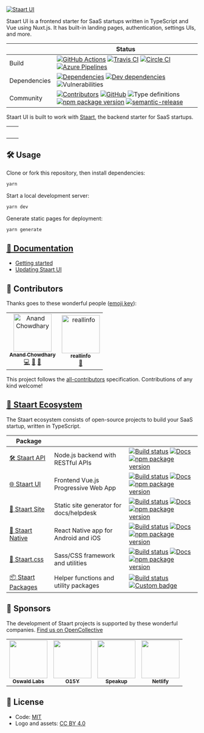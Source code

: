[![Staart UI](https://raw.githubusercontent.com/staart/staart.js.org/master/assets/svg/ui.svg?sanitize=true)](https://staart.js.org/ui)

Staart UI is a frontend starter for SaaS startups written in TypeScript and Vue
using Nuxt.js. It has built-in landing pages, authentication, settings UIs, and
more.

|              | Status                                                                                                                                                                                                                                                                                                                                                                                                                                                                                                                                                                                                         |
| ------------ | -------------------------------------------------------------------------------------------------------------------------------------------------------------------------------------------------------------------------------------------------------------------------------------------------------------------------------------------------------------------------------------------------------------------------------------------------------------------------------------------------------------------------------------------------------------------------------------------------------------- |
| Build        | [![GitHub Actions](https://github.com/staart/ui/workflows/Node%20CI/badge.svg)](https://github.com/staart/ui/actions) [![Travis CI](https://img.shields.io/travis/staart/ui?label=Travis%20CI)](https://travis-ci.org/staart/ui) [![Circle CI](https://img.shields.io/circleci/build/github/staart/ui?label=Circle%20CI)](https://circleci.com/gh/staart/ui) [![Azure Pipelines](https://dev.azure.com/staart/ui/_apis/build/status/staart.ui?branchName=master)](https://dev.azure.com/staart/ui/_build/latest?definitionId=1&branchName=master)                                                              |
| Dependencies | [![Dependencies](https://img.shields.io/david/staart/ui.svg)](https://david-dm.org/staart/ui) [![Dev dependencies](https://img.shields.io/david/dev/staart/ui.svg)](https://david-dm.org/staart/ui) ![Vulnerabilities](https://img.shields.io/snyk/vulnerabilities/github/staart/ui.svg)                                                                                                                                                                                                                                                                                                                       |
| Community    | [![Contributors](https://img.shields.io/github/contributors/staart/ui.svg)](https://github.com/staart/ui/graphs/contributors) [![GitHub](https://img.shields.io/github/license/staart/ui.svg)](https://github.com/staart/ui/blob/master/LICENSE) ![Type definitions](https://img.shields.io/badge/types-TypeScript-blue.svg) [![npm package version](https://img.shields.io/npm/v/@staart/ui)](https://www.npmjs.com/package/@staart/ui) [![semantic-release](https://img.shields.io/badge/%20%20%F0%9F%93%A6%F0%9F%9A%80-semantic--release-e10079.svg)](https://github.com/semantic-release/semantic-release) |

Staart UI is built to work with [Staart](https://github.com/o15y/staart), the
backend starter for SaaS startups.

<table>
  <tbody>
    <tr>
      <td>
        <img alt="" src="https://raw.githubusercontent.com/o15y/staart-ui/master/static/screenshots/home.png">
      </td>
      <td>
        <img alt="" src="https://raw.githubusercontent.com/o15y/staart-ui/master/static/screenshots/login.png">
      </td>
    </tr>
    <tr>
      <td>
        <img alt="" src="https://raw.githubusercontent.com/o15y/staart-ui/master/static/screenshots/pricing.png">
      </td>
      <td>
        <img alt="" src="https://raw.githubusercontent.com/o15y/staart-ui/master/static/screenshots/profile.png">
      </td>
    </tr>
    <tr>
      <td>
        <img alt="" src="https://raw.githubusercontent.com/o15y/staart-ui/master/static/screenshots/members.png">
      </td>
      <td>
        <img alt="" src="https://raw.githubusercontent.com/o15y/staart-ui/master/static/screenshots/settings.png">
      </td>
    </tr>
    <tr>
      <td>
        <img alt="" src="https://raw.githubusercontent.com/o15y/staart-ui/master/static/screenshots/feedback.png">
      </td>
      <td>
        <img alt="" src="https://raw.githubusercontent.com/o15y/staart-ui/master/static/screenshots/billing.png">
      </td>
    </tr>
    <tr>
      <td>
        <img alt="" src="https://raw.githubusercontent.com/o15y/staart-ui/master/static/screenshots/2fa.png">
      </td>
      <td>
        <img alt="" src="https://raw.githubusercontent.com/o15y/staart-ui/master/static/screenshots/api-key.png">
      </td>
    </tr>
  </tbody>
</table>

## 🛠 Usage

Clone or fork this repository, then install dependencies:

```bash
yarn
```

Start a local development server:

```bash
yarn dev
```

Generate static pages for deployment:

```bash
yarn generate
```

## [📝 Documentation](https://staart.js.org/ui)

- [Getting started](https://staart.js.org/ui/getting-started)
- [Updating Staart UI](https://staart.js.org/ui/update)

## 👥 Contributors

Thanks goes to these wonderful people
([emoji key](https://allcontributors.org/docs/en/emoji-key)):

<!-- ALL-CONTRIBUTORS-LIST:START - Do not remove or modify this section -->
<!-- prettier-ignore -->
<table>
  <tr>
    <td align="center"><a href="https://anandchowdhary.com/?utm_source=github&utm_campaign=about-link"><img src="https://avatars3.githubusercontent.com/u/2841780?v=4" width="100px;" alt="Anand Chowdhary"/><br /><sub><b>Anand Chowdhary</b></sub></a><br /><a href="https://github.com/o15y/staart-ui/commits?author=AnandChowdhary" title="Code">💻</a> <a href="https://github.com/o15y/staart-ui/commits?author=AnandChowdhary" title="Documentation">📖</a> <a href="#design-AnandChowdhary" title="Design">🎨</a></td>
    <td align="center"><a href="http://komiserback@gmail.com"><img src="https://avatars3.githubusercontent.com/u/36298335?v=4" width="100px;" alt="reallinfo"/><br /><sub><b>reallinfo</b></sub></a><br /><a href="#design-reallinfo" title="Design">🎨</a></td>
  </tr>
</table>

<!-- ALL-CONTRIBUTORS-LIST:END -->

This project follows the
[all-contributors](https://github.com/all-contributors/all-contributors)
specification. Contributions of any kind welcome!

## [🏁 Staart Ecosystem](https://staart.js.org)

The Staart ecosystem consists of open-source projects to build your SaaS startup, written in TypeScript.

| Package                                                  |                                         |                                                                                                                                                                                                                                                                                                                                                                                                                       |
| -------------------------------------------------------- | --------------------------------------- | --------------------------------------------------------------------------------------------------------------------------------------------------------------------------------------------------------------------------------------------------------------------------------------------------------------------------------------------------------------------------------------------------------------------- |
| [🛠️ Staart API](https://github.com/staart/api)           | Node.js backend with RESTful APIs       | [![Build status](https://img.shields.io/circleci/build/github/staart/api)](https://circleci.com/gh/staart/api) [![Docs](https://img.shields.io/endpoint?url=https%3A%2F%2Fstaart.js.org%2Fshield-schema%2Fapi.json)](https://staart.js.org/api) [![npm package version](https://img.shields.io/npm/v/@staart/manager)](https://www.npmjs.com/package/@staart/manager)                                                 |
| [🌐 Staart UI](https://github.com/staart/ui)             | Frontend Vue.js Progressive Web App     | [![Build status](https://img.shields.io/circleci/build/github/staart/ui)](https://circleci.com/gh/staart/ui) [![Docs](https://img.shields.io/endpoint?url=https%3A%2F%2Fstaart.js.org%2Fshield-schema%2Fui.json)](https://staart.js.org/ui) [![npm package version](https://img.shields.io/npm/v/@staart/ui)](https://www.npmjs.com/package/@staart/ui)                                                               |
| [📑 Staart Site](https://github.com/staart/site)         | Static site generator for docs/helpdesk | [![Build status](https://img.shields.io/circleci/build/github/staart/site)](https://circleci.com/gh/staart/site) [![Docs](https://img.shields.io/endpoint?url=https%3A%2F%2Fstaart.js.org%2Fshield-schema%2Fsite.json)](https://staart.js.org/site) [![npm package version](https://img.shields.io/npm/v/@staart/site)](https://www.npmjs.com/package/@staart/site)                                                   |
| [📱 Staart Native](https://github.com/staart/native)     | React Native app for Android and iOS    | [![Build status](https://img.shields.io/circleci/build/github/staart/native)](https://circleci.com/gh/staart/native) [![Docs](https://img.shields.io/endpoint?url=https%3A%2F%2Fstaart.js.org%2Fshield-schema%2Fnative.json)](https://staart.js.org/native) [![npm package version](https://img.shields.io/npm/v/@staart/native)](https://www.npmjs.com/package/@staart/native)                                       |
| [🎨 Staart.css](https://github.com/staart/css)           | Sass/CSS framework and utilities        | [![Build status](https://img.shields.io/circleci/build/github/staart/css)](https://circleci.com/gh/staart/css) [![Docs](https://img.shields.io/endpoint?url=https%3A%2F%2Fstaart.js.org%2Fshield-schema%2Fcss.json)](https://staart.js.org/css) [![npm package version](https://img.shields.io/npm/v/@staart/css)](https://www.npmjs.com/package/@staart/css)                                                         |
| [📦 Staart Packages](https://github.com/staart/packages) | Helper functions and utility packages   | [![Build status](https://img.shields.io/circleci/build/github/staart/packages)](https://circleci.com/gh/staart/packages) [![Custom badge](https://img.shields.io/endpoint?url=https%3A%2F%2Fservices.anandchowdhary.now.sh%2Fapi%2Fgithub-files%3Frepo%3Dstaart%2Fpackages%26path%3Dpackages%26label%3Dstaart%26message%3D%25241%2524%2520package%2524S%2524%26color%3Dblueviolet)](https://www.npmjs.com/org/staart) |

## 💝 Sponsors

The development of Staart projects is supported by these wonderful companies. [Find us on OpenCollective](https://opencollective.com/staart)

<!-- prettier-ignore -->
<table>
  <tr>
    <td align="center"><a href="https://github.com/OswaldLabsOpenSource"><img src="https://avatars3.githubusercontent.com/u/21421587?v=4" width="100px" alt=""/><br><sub><b>Oswald Labs</b></sub></a></td>
    <td align="center"><a href="https://github.com/O15Y"><img src="https://avatars3.githubusercontent.com/u/48348500?v=4" width="100px" alt=""/><br><sub><b>O15Y</b></sub></a></td>
    <td align="center"><a href="https://github.com/speakupnl"><img src="https://avatars3.githubusercontent.com/u/33686381?v=4" width="100px" alt=""/><br><sub><b>Speakup</b></sub></a></td>
    <td align="center"><a href="https://github.com/netlify"><img src="https://avatars3.githubusercontent.com/u/7892489?v=4" width="100px" alt=""/><br><sub><b>Netlify</b></sub></a></td>
  </tr>
</table>

## 📄 License

- Code: [MIT](https://github.com/staart/ui/blob/master/LICENSE)
- Logo and assets: [CC BY 4.0](https://creativecommons.org/licenses/by/4.0/)

